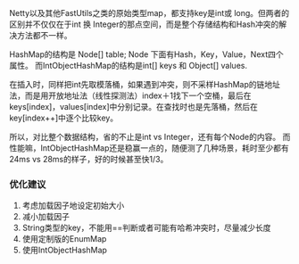 Netty以及其他FastUtils之类的原始类型map，都支持key是int或 long。但两者的区别并不仅仅在于int 换 Integer的那点空间，而是整个存储结构和Hash冲突的解决方法都不一样。

HashMap的结构是 Node[] table; Node 下面有Hash，Key，Value，Next四个属性。
而IntObjectHashMap的结构是int[] keys 和 Object[] values.

在插入时，同样把int先取模落桶，如果遇到冲突，则不采样HashMap的链地址法，而是用开放地址法（线性探测法）index＋1找下一个空桶，最后在keys[index]，values[index]中分别记录。在查找时也是先落桶，然后在key[index++]中逐个比较key。

所以，对比整个数据结构，省的不止是int vs Integer，还有每个Node的内容。
而性能嘛，IntObjectHashMap还是稳赢一点的，随便测了几种场景，耗时至少都有24ms vs 28ms的样子，好的时候甚至快1/3。



### 优化建议
1. 考虑加载因子地设定初始大小
2. 减小加载因子
3. String类型的key，不能用==判断或者可能有哈希冲突时，尽量减少长度
4. 使用定制版的EnumMap
5. 使用IntObjectHashMap